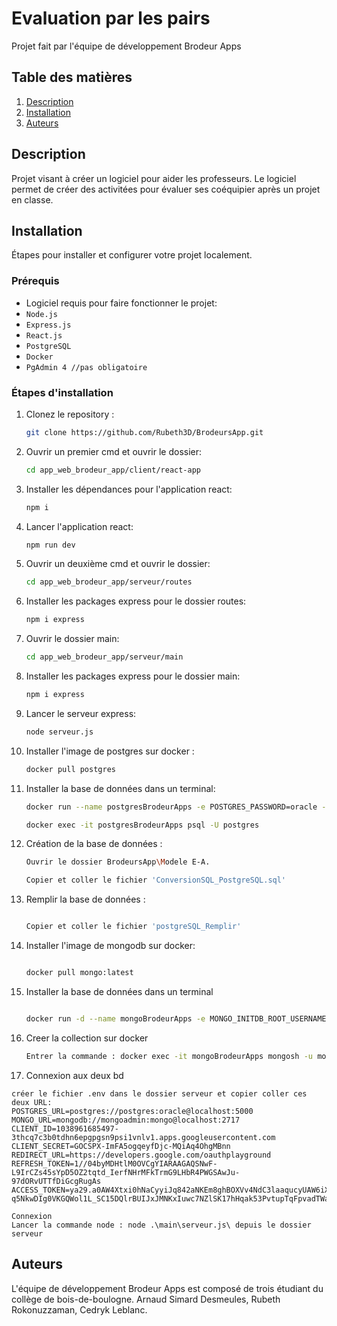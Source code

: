 # Evaluation par les pairs

Projet fait par l'équipe de développement Brodeur Apps

## Table des matières

1. [Description](#description)
2. [Installation](#installation)
3. [Auteurs](#auteurs)

## Description

Projet visant à créer un logiciel pour aider les professeurs. Le logiciel permet de créer des activitées pour évaluer ses coéquipier après un projet en classe.

## Installation

Étapes pour installer et configurer votre projet localement.

### Prérequis

- Logiciel requis pour faire fonctionner le projet:
- `Node.js`
- `Express.js`
- `React.js`
- `PostgreSQL`
- `Docker`
- `PgAdmin 4 //pas obligatoire`

### Étapes d'installation

1.  Clonez le repository :

    ```bash
    git clone https://github.com/Rubeth3D/BrodeursApp.git
    ```

2.  Ouvrir un premier cmd et ouvrir le dossier:

    ```bash
    cd app_web_brodeur_app/client/react-app
    ```

3.  Installer les dépendances pour l'application react:

    ```bash
    npm i
    ```

4.  Lancer l'application react:

    ```bash
    npm run dev
    ```

5.  Ouvrir un deuxième cmd et ouvrir le dossier:

    ```bash
    cd app_web_brodeur_app/serveur/routes
    ```

6.  Installer les packages express pour le dossier routes:

    ```bash
    npm i express
    ```

7.  Ouvrir le dossier main:

    ```bash
    cd app_web_brodeur_app/serveur/main
    ```

8.  Installer les packages express pour le dossier main:

    ```bash
    npm i express
    ```

9.  Lancer le serveur express:

    ```bash
    node serveur.js
    ```

10. Installer l'image de postgres sur docker :

    ```bash
    docker pull postgres
    ```

11. Installer la base de données dans un terminal:

    ```bash
    docker run --name postgresBrodeurApps -e POSTGRES_PASSWORD=oracle -p 5000:5432 -d postgres

    docker exec -it postgresBrodeurApps psql -U postgres
    ```

12. Création de la base de données :

    ```bash
    Ouvrir le dossier BrodeursApp\Modele E-A.

    Copier et coller le fichier 'ConversionSQL_PostgreSQL.sql'
    ```

13. Remplir la base de données :

    ```bash

    Copier et coller le fichier 'postgreSQL_Remplir'
    ```

14. Installer l'image de mongodb sur docker:

    ```bash

    docker pull mongo:latest
    ```

15. Installer la base de données dans un terminal

    ```bash

    docker run -d --name mongoBrodeurApps -e MONGO_INITDB_ROOT_USERNAME=mongoadmin -e MONGO_INITDB_ROOT_PASSWORD=mongo -p 2717:27017 mongo:latest
    ```

16. Creer la collection sur docker

    ```bash
    Entrer la commande : docker exec -it mongoBrodeurApps mongosh -u mongoadmin -p mongo

    ```

17. Connexion aux deux bd

````.env
créer le fichier .env dans le dossier serveur et copier coller ces deux URL:
POSTGRES_URL=postgres://postgres:oracle@localhost:5000
MONGO_URL=mongodb://mongoadmin:mongo@localhost:2717
CLIENT_ID=1038961685497-3thcq7c3b0tdhn6epgpgsn9psi1vnlv1.apps.googleusercontent.com
CLIENT_SECRET=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
REDIRECT_URL=https://developers.google.com/oauthplayground
REFRESH_TOKEN=1//04byMDHtlM0OVCgYIARAAGAQSNwF-L9IrCZs45sYpD5OZ2tqtd_IerfNHrMFkTrmG9LHbR4PWGSAwJu-97dORvUTTfDiGcgRugAs 
ACCESS_TOKEN=ya29.a0AW4Xtxi0hNaCyyiJq842aNKEm8ghBOXVv4NdC3laaqucyUAW6iX_F2Zwhn425DxcowGJ024I5WkE0sNJR5vfyRaIjfReFkfSF-q5NkwDIg0VKGQWol1L_SC15DQlrBUIJxJMNKxIuwc7NZlSK17hHqak53PvtupTqFpvadTWaCgYKASkSARYSFQHGX2Mic4d5RAm2KUr_HzqFC1NBKg0175

Connexion
Lancer la commande node : node .\main\serveur.js\ depuis le dossier serveur
````

## Auteurs

L'équipe de développement Brodeur Apps est composé de trois étudiant du collège de bois-de-boulogne.
Arnaud Simard Desmeules, Rubeth Rokonuzzaman, Cedryk Leblanc.

